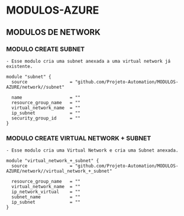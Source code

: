 # MODULOS-AZURE

## MODULOS DE NETWORK

### MODULO CREATE SUBNET

    - Esse modulo cria uma subnet anexada a uma virtual network já existente.

```
module "subnet" {
  source                = "github.com/Projeto-Automation/MODULOS-AZURE/network//subnet"
  
  name                  = ""
  resource_group_name   = ""
  virtual_network_name  = ""
  ip_subnet             = ""
  security_group_id     = ""
}
```

### MODULO CREATE VIRTUAL NETWORK + SUBNET

    - Esse modulo cria uma Virtual Network e cria uma Subnet anexada.

```
module "virtual_network_+_subnet" {
  source                = "github.com/Projeto-Automation/MODULOS-AZURE/network//virtual_network_+_subnet"
  
  resource_group_name   = ""
  virtual_network_name  = ""
  ip_network_virtual    = ""
  subnet_name           = ""
  ip_subnet             = ""
}
```